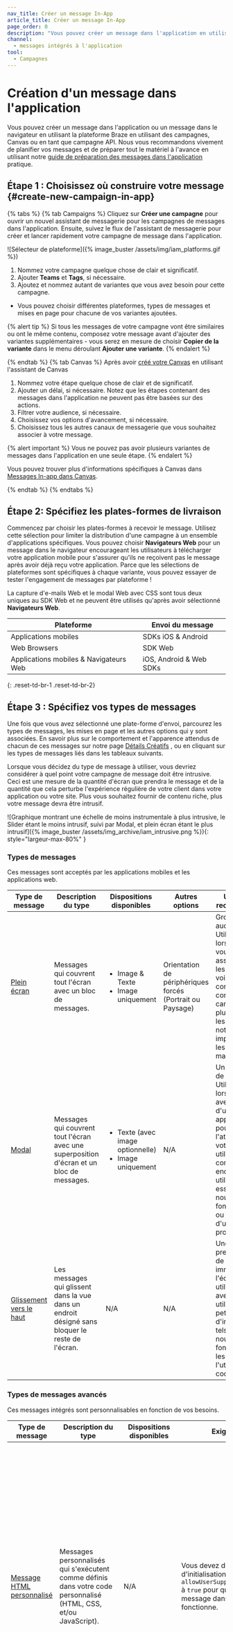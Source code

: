 ```yaml
---
nav_title: Créer un message In-App
article_title: Créer un message In-App
page_order: 0
description: "Vous pouvez créer un message dans l'application en utilisant la plateforme Braze en utilisant des campagnes, Canvas, ou en tant que campagne API. Cet article vous guidera tout au long de ce processus."
channel:
  - messages intégrés à l'application
tool:
  - Campagnes
---
```


# Création d'un message dans l'application

Vous pouvez créer un message dans l'application ou un message dans le navigateur en utilisant la plateforme Braze en utilisant des campagnes, Canvas ou en tant que campagne API. Nous vous recommandons vivement de planifier vos messages et de préparer tout le matériel à l'avance en utilisant notre [guide de préparation des messages dans l'application]({{site.baseurl}}/user_guide/message_building_by_channel/in-app_messages/best_practices/) pratique.

## Étape 1 : Choisissez où construire votre message {#create-new-campaign-in-app}

{% tabs %}
  {% tab Campaigns %}
  Cliquez sur __Créer une campagne__ pour ouvrir un nouvel assistant de messagerie pour les campagnes de messages dans l'application. Ensuite, suivez le flux de l'assistant de messagerie pour créer et lancer rapidement votre campagne de message dans l'application.

  ![Sélecteur de plateforme]({% image_buster /assets/img/iam_platforms.gif %})

1. Nommez votre campagne quelque chose de clair et significatif.
2. Ajouter __Teams__ et __Tags__, si nécessaire.
3. Ajoutez et nommez autant de variantes que vous avez besoin pour cette campagne.
  - Vous pouvez choisir différentes plateformes, types de messages et mises en page pour chacune de vos variantes ajoutées.

  {% alert tip %}
Si tous les messages de votre campagne vont être similaires ou ont le même contenu, composez votre message avant d'ajouter des variantes supplémentaires - vous serez en mesure de choisir **Copier de la variante** dans le menu déroulant **Ajouter une variante**.
{% endalert %}

 {% endtab %}
 {% tab Canvas %}
 Après avoir [créé votre Canvas]({{site.baseurl}}/user_guide/engagement_tools/canvas/create_a_canvas/create_a_canvas/) en utilisant l'assistant de Canvas

1. Nommez votre étape quelque chose de clair et de significatif.
2. Ajouter un délai, si nécessaire. Notez que les étapes contenant des messages dans l'application ne peuvent pas être basées sur des actions.
3. Filtrer votre audience, si nécessaire.
4. Choisissez vos options d'avancement, si nécessaire.
5. Choisissez tous les autres canaux de messagerie que vous souhaitez associer à votre message.

{% alert important %}
Vous ne pouvez pas avoir plusieurs variantes de messages dans l'application en une seule étape.
{% endalert %}

Vous pouvez trouver plus d'informations spécifiques à Canvas dans [Messages In-app dans Canvas]({{site.baseurl}}/user_guide/engagement_tools/canvas/create_a_canvas/in-app_messages_in_canvas/).

{% endtab %}
{% endtabs %}

## Étape 2: Spécifiez les plates-formes de livraison

Commencez par choisir les plates-formes à recevoir le message. Utilisez cette sélection pour limiter la distribution d'une campagne à un ensemble d'applications spécifiques. Vous pouvez choisir __Navigateurs Web__ pour un message dans le navigateur encourageant les utilisateurs à télécharger votre application mobile pour s'assurer qu'ils ne reçoivent pas le message après avoir déjà reçu votre application. Parce que les sélections de plateformes sont spécifiques à chaque variante, vous pouvez essayer de tester l'engagement de messages par plateforme !

La capture d'e-mails Web et le modal Web avec CSS sont tous deux uniques au SDK Web et ne peuvent être utilisés qu'après avoir sélectionné __Navigateurs Web__.

| Plateforme                             | Envoi du message        |
| -------------------------------------- | ----------------------- |
| Applications mobiles                   | SDKs iOS & Android      |
| Web Browsers                           | SDK Web                 |
| Applications mobiles & Navigateurs Web | iOS, Android & Web SDKs |
{: .reset-td-br-1 .reset-td-br-2}

## Étape 3 : Spécifiez vos types de messages

Une fois que vous avez sélectionné une plate-forme d'envoi, parcourez les types de messages, les mises en page et les autres options qui y sont associées. En savoir plus sur le comportement et l'apparence attendus de chacun de ces messages sur notre page [Détails Créatifs]({{site.baseurl}}/user_guide/message_building_by_channel/in-app_messages/creative_details/) , ou en cliquant sur les types de messages liés dans les tableaux suivants.

Lorsque vous décidez du type de message à utiliser, vous devriez considérer à quel point votre campagne de message doit être intrusive. Ceci est une mesure de la quantité d'écran que prendra le message et de la quantité que cela perturbe l'expérience régulière de votre client dans votre application ou votre site. Plus vous souhaitez fournir de contenu riche, plus votre message devra être intrusif.

![Graphique montrant une échelle de moins instrumentale à plus intrusive, le Slider étant le moins intrusif, suivi par Modal, et plein écran étant le plus intrusif]({% image_buster /assets/img_archive/iam_intrusive.png %}){: style="largeur-max-80%" }

### Types de messages

Ces messages sont acceptés par les applications mobiles et les applications web.

<style type="text/css">
.tg td{word-break:normal;}
.tg th{word-break:normal;}
</style>

<table class="tg">
<thead>
  <tr>
    <th>Type de message</th>
    <th>Description du type</th>
    <th>Dispositions disponibles</th>
    <th>Autres options</th>
    <th>Utilisation recommandée</th>
  </tr>
</thead>
<tbody>
  <tr>
    <td><a href='/docs/user_guide/message_building_by_channel/in-app_messages/creative_details/fullscreen'>Plein écran</a></td>
    <td>Messages qui couvrent tout l'écran avec un bloc de messages.</td>
    <td>
      <ul>
      <li>Image & Texte</li>
      <li>Image uniquement</li>
      </ul>
    </td>
    <td>Orientation de périphériques forcés (Portrait ou Paysage)</td>
    <td>Gros et audacieux! Utilisez lorsque vous voulez vous assurer que les utilisateurs voient votre contenu, comme vos campagnes les plus critiques, les notifications importantes ou les promotions massives.</td>
  </tr>
  <tr>
    <td><a href='/docs/user_guide/message_building_by_channel/in-app_messages/creative_details/modal'>Modal</a></td>
    <td>Messages qui couvrent tout l'écran avec une superposition d'écran et un bloc de messages.</td>
    <td>
      <ul>
      <li>Texte (avec image optionnelle)</li>
      <li>Image uniquement</li>
      </ul>
    </td>
    <td>N/A</td>
    <td>Un bon point de milieu. Utilisez lorsque vous avez besoin d'une façon apparente pour attirer l'attention de votre utilisateur, comme encourager les utilisateurs à essayer une nouvelle fonctionnalité ou profiter d'une promotion.</td>
  </tr>
  <tr>
    <td><a href='/docs/user_guide/message_building_by_channel/in-app_messages/creative_details/slideup'>Glissement vers le haut</a></td>
    <td>Les messages qui glissent dans la vue dans un endroit désigné sans bloquer le reste de l'écran.</td>
    <td>N/A</td>
    <td>N/A</td>
    <td>Unobtrusive: prend le moins de biens immobiliers de l'écran. À utiliser pour avertir les utilisateurs de petits extraits d'information, tels que les nouvelles fonctionnalités, les annonces, l'utilisation des cookies, etc.<br></td>
  </tr>
</tbody>
</table>

### Types de messages avancés

Ces messages intégrés sont personnalisables en fonction de vos besoins.

<table class="tg">
<thead>
  <tr>
    <th>Type de message</th>
    <th>Description du type</th>
    <th>Dispositions disponibles</th>
    <th>Exigences</th>
    <th>Utilisation recommandée</th>
  </tr>
</thead>
<tbody>
  <tr>
    <td><a href='/docs/user_guide/message_building_by_channel/in-app_messages/customize/#custom-html-messages'>Message HTML personnalisé</a></td>
    <td>Messages personnalisés qui s'exécutent comme définis dans votre code personnalisé (HTML, CSS, et/ou JavaScript).</td>
    <td>N/A</td>
    <td>Vous devez définir l'option d'initialisation <span style="white-space: nowrap"><code>allowUserSuppliedJavascript</code></span> à <code>true</code> pour que votre message dans l'application fonctionne.</td>
    <td>C'est une bonne option si vous voulez tous les avantages des IAMs mais que vous avez besoin de fonctionnalités supplémentaires ou pour que l'apparence reste "sur marque". Vous pouvez modifier chaque petit détail du message : police, couleur, forme, taille, boutons, etc. <br><br>Les exemples de cas d'utilisation incluent la demande de commentaires aux utilisateurs, les formulaires de capture d'e-mails ou les messages paginés</td>
  </tr>
  <tr>
    <td><a href='/docs/user_guide/message_building_by_channel/in-app_messages/customize/#email-capture-form'>Formulaire de capture d'email Web</a></td>
    <td>Généralement utilisé pour capturer le courriel du lecteur.</td>
    <td>N/A</td>
    <td>Vous devez définir l'option d'initialisation <span style="white-space: nowrap"><code>allowUserSuppliedJavascript</code></span> à <code>true</code> pour que votre message dans l'application fonctionne.</td>
    <td>Lorsque vous demandez aux utilisateurs de soumettre leur adresse e-mail.</td>
  </tr>
  <tr>
    <td><a href='/docs/user_guide/message_building_by_channel/in-app_messages/customize/#web-modal-css'>Web modal avec CSS</a></td>
    <td>Messages modaux pour le web avec CSS personnalisables.</td>
    <td>
      <ul>
      <li>Texte (avec image optionnelle)</li>
      <li>Image uniquement</li>
      </ul>
    </td>
    <td>N/A</td>
    <td>Lorsque vous voulez télécharger ou écrire un CSS personnalisé pour créer de la beauté, tout autour de la messagerie personnalisée. </td>
  </tr>
</tbody>
</table>

{% alert important %}
Si Braze détecte que vous n'avez pas de bouton de fermeture ou de rejet inclus dans votre code, nous vous demanderons d'en ajouter un. Pour votre commodité, nous avons fourni un snippet que vous pouvez copier et coller dans votre code : `<a href= "appboy://close">X</a>`.
{% endalert %}

## Étape 4 : Composer un message dans l'application

L'onglet **Composer** vous permet de modifier tous les aspects du contenu et du comportement de votre message.

!\[Composez votre message dans l'application\]\[24\]

Le contenu de l'onglet Composer varie selon les options que vous avez choisies lors de l'étape précédente, mais peut inclure l'une des options ci-dessous :

| Contenus                               | Options                                                                                                                                                      | Libellé                                                                                                                                                                                                                                                                                                            |
| -------------------------------------- | ------------------------------------------------------------------------------------------------------------------------------------------------------------ | ------------------------------------------------------------------------------------------------------------------------------------------------------------------------------------------------------------------------------------------------------------------------------------------------------------------ |
| Langue                                 | Consultez notre [liste complète des langues disponibles][18].                                                                                                | Cliquez sur __Ajouter des langues__ et sélectionnez les langues désirées dans la liste fournie. Ceci insérera Liquid dans votre message. Nous vous recommandons de sélectionner vos langues avant d'écrire votre contenu afin que vous puissiez renseigner votre texte où il appartient dans le Liquid.            |
| Image                                  | __Télécharger l'image__, __choisissez un badge__, ou utilisez __Font Awesome__.                                                                              | Le cas échéant, cliquez sur __Include Image__ ou __Upload Image__ et suivez les instructions présentées. Chaque type de message et plate-forme peut avoir ses propres proportions et exigences suggérées - assurez-vous de vérifier ce qui est avant de mettre en service ou de faire une image à partir de zéro ! |
| Texte du bouton & Comportement du clic | Ajoutez jusqu'à deux [boutons](#buttons).                                                                                                                    | Vous pouvez créer et modifier le texte et la couleur des boutons personnalisés. Vous pouvez également ajouter le lien des conditions d'utilisation dans les formulaires de capture d'e-mails Web.                                                                                                                  |
| Options de l'appareil                  | Restreindre l'envoi aux appareils iOS uniquement.                                                                                                            | Cliquez sur __Changer de__ et cochez la case comme vous le souhaitez.                                                                                                                                                                                                                                              |
| Options de fermeture du message        | __Rejeter automatiquement__ ou __Attendre pour l'utilisateur Swipe ou Touchez__.                                                                             | __Rejeter automatiquement__ vous permet de sélectionner combien de secondes le message restera à l'écran. __Attendez que l'utilisateur Swipe ou Touch__ nécessite une option de renvoi ou de fermeture.                                                                                                            |
| En-tête & Texte du corps               | Copie entièrement personnalisée (souvent avec des capacités HTML personnalisées) avec les options pour inclure Liquid et d'autres types de personnalisation. | Certains types de messages n'ont pas besoin et ne demandent donc pas d'en-têtes.                                                                                                                                                                                                                                   |
| Position                               | __Du bas de l'écran des applications__ ou __du haut de l'écran des applications__.                                                                           | Ceci n'existe que dans le constructeur de messages Universal Slideup.                                                                                                                                                                                                                                              |
| HTML & Actifs                          | Complètement personnalisé via téléchargement, URL, ou copier et coller.                                                                                      | Copiez et collez du HTML dans l'espace disponible et téléchargez vos ressources via ZIP.                                                                                                                                                                                                                           |
| Placeholder de saisie d'email          | Copie personnalisée.                                                                                                                                         | Ceci est utilisé uniquement dans le formulaire de capture de courriel Web et dirigera vos utilisateurs à entrer le contenu désiré dans l'espace.                                                                                                                                                                   |
{: .reset-td-br-1 .reset-td-br-2 .reset-td-br-3}

### Paramètres supplémentaires

#### Boutons {#buttons}

Lorsqu'il est disponible pour votre type de message, vous pouvez avoir jusqu'à deux boutons sous votre corps de texte.

![Primaire_Secondaire]({% image_buster /assets/img/primary-secondary-buttons.png %}){: height="40%" width="40%"}

Si vous choisissez d'utiliser un seul bouton, il s'ajuste automatiquement pour prendre en charge l'espace disponible au bas de votre message au lieu de laisser de la place à un bouton supplémentaire.

{% alert tip %}
  Si vous décidez de formater ces boutons avec vos propres couleurs, nous vous recommandons d'utiliser le bouton 2 pour votre résultat préféré. En d'autres termes, si vous voulez que votre utilisateur clique sur un bouton plus que l'autre, assurez-vous qu'il est sur la droite. Le bouton droit a souvent affiché un meilleur potentiel pour être cliqué, surtout si elle a une couleur quelque peu contrastée ou autrement distincte du reste du message. Ceci n'est mis en évidence que lorsque le bouton de gauche se fond plus visuellement avec le message.
{% endalert %}

#### Générations

Braze a trois générations de messages dans l'application disponibles. Vous pouvez affiner les appareils sur lesquels vos messages doivent être envoyés, en fonction de la génération qu'ils supportent, dans la section [Aperçu]({{site.baseurl}}/user_guide/message_building_by_channel/in-app_messages/testing/) lors de la composition de votre message dans l'application.

!\[In-App_Messages_Generations\]\[2\]{: height="50%" width="50%"}

Selon les versions du SDK sur lesquelles vos utilisateurs sont actifs, vous pouvez ou non voir cette option. On ne vous demande de sélectionner une génération que lorsque vous avez des utilisateurs sur plus d'une génération.

{% détails Qu'est-ce qu'une génération ? %}
Une Génération est définie comme une collection de versions SDK qui contiennent un grand nombre de mises à jour majeures. Par exemple, la Génération 3 est la dernière qui englobe les dernières mises à jour de style.

En sélectionnant __Envoyer à toutes les générations qui supportent ce message__, Braze livrera aux utilisateurs qui peuvent recevoir n'importe quelle forme de message. Par exemple, si vous avez des utilisateurs sur les trois générations, un modal sera livré aux utilisateurs sur les générations 2 et 3, car la génération 1 ne prend pas en charge les modaux. Le message sera différent pour vos deux groupes d'utilisateurs : les utilisateurs de la génération 3 recevront le message dans les derniers styles, tandis que les utilisateurs de Generation 2 verront les anciens styles (différences cosmétiques et absence de bordure de bouton).

Vous pouvez effacer la case à cocher __Envoyer à toutes les générations qui prennent en charge ce message__ et sélectionner __Envoyer uniquement aux utilisateurs à la génération 3 (la dernière)__ si vous ne voulez pas permettre aux utilisateurs de recevoir les anciens styles de message. Les utilisateurs de la génération 3 seront les seuls à recevoir le message.
{% enddetails %}

## Étape 5 : Stylez votre message dans l'application

L'onglet **Style** vous permet d'ajuster tous les aspects visuels de votre message. Téléchargez une image ou un badge, ou choisissez une icône de badge pré-conçue. Modifiez les couleurs du texte de l'en-tête et du corps, des boutons et de l'arrière-plan en sélectionnant une palette ou en saisissant un code hexadécimal, RGB ou HSB.

Le contenu de l'onglet **Style** varie en fonction des options de message que vous avez choisies lors de la dernière étape. mais peut inclure l'une des options ci-dessous:

| Formatage en cours                              | Input                                                           | Libellé                                                                                                                                                                                                                                               |
| ----------------------------------------------- | --------------------------------------------------------------- | ----------------------------------------------------------------------------------------------------------------------------------------------------------------------------------------------------------------------------------------------------- |
| Profil de couleur                               | Appliquer à partir de la galerie de modèles de messages In-App. | Cliquez sur __Appliquer le modèle__ et sélectionnez dans la galerie. Ensuite, cliquez sur __Enregistrer__.                                                                                                                                            |
| Alignement du texte                             | À gauche, au centre ou à droite.                                | Uniquement disponible pour les nouvelles versions de Braze SDK.                                                                                                                                                                                       |
| En-tête                                         | Code de couleur HEX.                                            | La couleur HEX de votre choix s'affiche. Vous pourrez également choisir l'opacité de la couleur.                                                                                                                                                      |
| Texte du texte                                  | Code de couleur HEX.                                            | La couleur HEX de votre choix s'affiche. Vous pourrez également choisir l'opacité de la couleur.                                                                                                                                                      |
| Boutons                                         | Code de couleur HEX.                                            | Les couleurs HEX de votre choix s'affichent. Vous pourrez également choisir l'opacité des couleurs. Vous pouvez choisir les couleurs pour : l'arrière-plan du message de fermeture ainsi que l'arrière-plan de chaque bouton, le texte et la bordure. |
| Bordure du bouton                               | Code de couleur HEX.                                            | Nouveau! Cela vous permettra de définir vos boutons principaux et secondaires. Nous vous suggérons des boutons avec des couleurs contrastées.                                                                                                         |
| Couleur d'arrière-plan                          | Code de couleur HEX.                                            | La couleur HEX de votre choix s'affiche. Vous pourrez également choisir l'opacité de la couleur. Ceci est l'arrière-plan de l'ensemble du message et s'affichera clairement derrière votre corps texte.                                               |
| Superposition d'écran                           | Code de couleur HEX.                                            | La couleur HEX de votre choix s'affiche. Vous pourrez également choisir l'opacité de la couleur. Uniquement disponible pour les nouvelles versions de Braze SDK. Voici le cadre autour de l'ensemble du message.                                      |
| Chevron ou autre option de message de fermeture | Code de couleur HEX.                                            | La couleur HEX de votre choix s'affiche. Vous pourrez également choisir l'opacité de la couleur.                                                                                                                                                      |
{: .reset-td-br-1 .reset-td-br-2 .reset-td-br-3}

Toujours [prévisualiser et tester]({{site.baseurl}}/user_guide/message_building_by_channel/in-app_messages/testing/) votre message avant l'envoi.

{% alert important %}
Certains types de messages dans l'application n'ont pas l'option pour le style au-delà du téléchargement de HTML personnalisé (et/ou CSS et/ou JavaScript) et d'actifs via ZIP, comme décrit dans les étapes ci-dessus. [Web Modal avec CSS]({{site.baseurl}}/user_guide/message_building_by_channel/in-app_messages/customize/#web-modal-css) vous permet de télécharger ou d'écrire des CSS personnalisés pour créer de la beauté, tout autour de la messagerie personnalisée.
{% endalert %}

## Étape 6 : Configurer des paramètres supplémentaires

### Paires clé-valeur

Ajouter [paires clé-valeur][19] pour envoyer des champs personnalisés supplémentaires aux appareils utilisateurs.

### Réévaluer l'éligibilité de la campagne et la liquidité

Dans certains scénarios, vous pouvez vouloir réévaluer l'éligibilité d'un utilisateur qui déclenche un message dans l'application à afficher. Des exemples incluent des campagnes qui ciblent un attribut personnalisé qui change fréquemment ou des messages qui devraient refléter toute modification de profil de dernière minute.

!\[Réévaluer l'adhésion IAM \]\[27\]

Lorsque vous sélectionnez **Ré-évaluer l'éligibilité de la campagne avant d'afficher**, une demande supplémentaire sera faite à Braze pour confirmer que l'utilisateur est toujours éligible pour ce message avant l'envoi. De plus, toutes les variables [Liquid][25] ou [Contenu Connecté][26] seront gabarites à ce moment-là avant que le message ne soit affiché.

{% alert note %}
L'activation de cette option entraînera un léger délai (< 100 ms) entre le moment où un utilisateur déclenche un message dans l'application et le moment où le message est affiché en raison de l'admissibilité ajoutée et de la demande de template. <br><br> N'utilisez pas cette option pour les messages qui peuvent être déclenchés lorsqu'un utilisateur est hors ligne ou quand l'éligibilité et la réévaluation Liquid ne sont pas requises.
{% endalert %}

## Étape 7 : Construisez le reste de votre campagne ou Canvas

Construisez le reste de votre campagne ou de Canvas ; voir les sections ci-dessous pour de plus amples conseils sur la meilleure façon d'utiliser nos outils pour construire des messages dans l'application. Pour plus d'informations sur les options de messagerie spécifiques à Canvas dans l'application, comme l'expiration et les étapes, reportez-vous à [Messages In-app dans Canvas][16].

### Déclenchement

Sélectionnez l'action dont vous souhaitez déclencher votre message, ainsi que les heures de début et de fin pour votre campagne ou Canvas.

{% alert important %}
Veuillez noter que si vous avez l'intention de déclencher votre message dans l'application basé sur un événement personnalisé, cet événement personnalisé doit être envoyé via le SDK.
{% endalert %}

![Planifier]({% image_buster /assets/img_archive/in_app_schedule.png %}){: style="largeur-max-80%"}

L'envoi de messages dans l'application est entièrement basé sur les déclencheurs d'action suivants :
- Faire un achat
- Ouverture de l'app/page web
- Effectuer un événement personnalisé (ne fonctionne qu'avec les événements envoyés via le SDK)
- Ouverture d'un message push spécifique
- Planifier automatiquement les campagnes à envoyer à un certain moment par rapport à l'heure locale de chacun de vos utilisateurs.
- Les messages peuvent également être configurés pour se reproduire sur une base journalière, hebdomadaire (optionnellement sur certains jours) ou mensuelle.

Une date et une heure de début doivent être sélectionnées ; cependant, une date de fin est facultative. Une date de fin empêchera ce message spécifique dans l'application d'apparaître sur les appareils après la date/heure spécifiée.

Veuillez vous référer à notre documentation de développeurs pour [déclencher un événement côté serveur]({{site.baseurl}}/developer_guide/platform_integration_guides/web/in-app_messaging/in-app_message_delivery/) et [envoyer des messages locaux dans l'application]({{site.baseurl}}/developer_guide/platform_integration_guides/web/in-app_messaging/in-app_message_delivery/#local-in-app-messages).

#### Déclenchement en ligne vs. hors ligne

Les messages intégrés fonctionnent en envoyant le message et se déclenche sur l'appareil de l'utilisateur. Une fois que les messages intégrés sont sur un appareil, il attend de s'afficher jusqu'à ce que la condition de déclenchement soit remplie. Si les messages dans l'application sont déjà mis en cache sur l'appareil de l'utilisateur, vous pouvez même déclencher des messages dans l'application hors ligne sans connexion à Braze (par exemple, en mode avion).

{% alert important %}
Une fois qu'une campagne de message intégré a été arrêtée, il se peut que certains utilisateurs aient déjà reçu le message mais ne l'ont pas vu parce qu'ils n'ont pas ouvert votre application. Ces utilisateurs verront toujours votre message dans l'application et seront considérés comme une impression unique, même après l'arrêt de votre campagne.
{% endalert %}

### Prioriser

{% tabs %}
{% tab Campaigns %}

Enfin, une fois que vous aurez sélectionné l'action déclenchée par le message dans l'application, vous devriez également définir une priorité. Si deux messages sont déclenchés par la même action, les messages de haute priorité seront programmés pour apparaître sur les appareils des utilisateurs avant les messages avec des priorités plus faibles.

![Priorité de l'événement]({% image_buster /assets/img_archive/prioritization_options.png %}){: style="largeur-max-80%"}

Les options hautes, moyennes et basses pour les priorités de messages déclenchés sont des segments, et comme cela plusieurs messages peuvent avoir la même priorité sélectionnée. Pour définir des priorités dans ces segments, cliquez sur __Définir la priorité exacte__, et vous serez en mesure de faire glisser et déposer des campagnes pour les ordonner avec la bonne priorité.

![Priorisation du seau]({% image_buster /assets/img_archive/bucket_prioritization.png %}){: style="largeur-max-70%"}

{% endtab %}
{% tab Canvas %}

Un client peut déclencher deux messages dans l'application en même temps sur votre Canvas Lorsque cela se produit, Braze suivra l'ordre de priorité ci-dessous pour déterminer quel message dans l'application est affiché. Faites glisser les différentes étapes de Canvas pour réorganiser leur priorité. Par défaut, les étapes précédentes dans une variante de Canvas s'afficheront avant les étapes suivantes.

![priorité_étape]({% image_buster /assets/img_archive/step_priority.png %}){: style="largeur-max-80%"}

Naviguez vers **Envoyer les paramètres** de la section Canvas pour prioriser les messages dans l'application à partir d'un Canvas par rapport aux messages dans l'application provenant d'autres Canvases et campagnes.

Par défaut, la priorité de l'étape Canvas est définie sur médium, les étapes les plus récentes ayant la priorité relative la plus élevée. Les priorités au niveau de la toile et de la campagne sont également par défaut, avec la priorité relative la plus élevée par défaut par rapport aux éléments les plus récemment créés.

![priorité_canas]({% image_buster /assets/img_archive/canvas_priority.png %}){: style="largeur-max-70%"}

{% endtab %}
{% endtabs %}

### Target segment

Ensuite, vous devez choisir le segment cible dans le menu déroulant. Vous recevez automatiquement un instantané de ce à quoi ressemble cette population approximative de segments. Gardez à l'esprit que l'adhésion exacte au segment est toujours calculée juste avant l'envoi du message.

![Target Page]({% image_buster /assets/img_archive/target_page.png %}){: style="largeur-max:50%"}

{% alert note %}
S'il y a un délai à l'étape de message dans l'application, l'adhésion au segment sera évaluée après le délai. Si l'utilisateur est éligible, le message dans l'application sera synchronisé lors de la prochaine session disponible.
{% endalert %}

### Événements de conversion

Braze vous permet de suivre la fréquence à laquelle les utilisateurs effectuent des actions spécifiques (événements de conversion) après avoir reçu une campagne. Vous pouvez spécifier l'une des actions suivantes en tant qu'événement de conversion:

- Ouvre l'application
- Fait un achat (peut être un achat générique ou un article spécifique)
- Effectue un événement spécifique personnalisé

Vous pouvez autoriser jusqu'à une fenêtre de 30 jours au cours de laquelle une conversion sera comptée si l'utilisateur prend l'action spécifiée.

![Événement de conversion]({% image_buster /assets/img_archive/conversion_event_selection.png %}){: style="largeur-max:50%"}

> Une fois que vous avez fini de construire la dernière de votre campagne ou de Canvas, révisez ses détails, puis envoyez-le!

## Limites de campagne de messages actifs dans l'application

Le braze valorise la fiabilité et la vitesse. Tout comme nous vous suggérons d'envoyer uniquement les données dont vous avez besoin à Braze, Nous vous recommandons également de désactiver toutes les campagnes qui n'ajoutent plus aucune valeur à votre marque.

Le traitement des campagnes de messages dans l'application basée sur des actions qui sont toujours dans un état actif mais qui n'envoient plus de messages ou qui ne sont plus nécessaires ralentit la performance globale des services Braze pour vous et d'autres clients. Ce délai supplémentaire est nécessaire pour traiter ces nombreuses campagnes d'inactivité signifie que tous les messages dans l'application prendront plus de temps à apparaître sur les appareils de l'utilisateur final, qui affecte l'expérience de l'utilisateur final.

Il y a une limite de 200 campagnes de messages dans l'application par action par groupe d'applications afin d'optimiser la vitesse de livraison des messages et d'éviter les délais d'attente.

Le nombre de 200 comprend des campagnes IAM actives qui n'ont pas encore atteint l'heure de fin et celles qui n'ont pas de date de fin. Les campagnes IAM actives qui ont passé leurs heures de fin ne seront pas comptées. Le client moyen de Braze a un total de 26 campagnes actives à la fois — il est donc peu probable que cette limitation vous impacte.
[2]: {% image_buster /assets/img/iam-generations.gif %} [24]: {% image_buster /assets/img/iam_compose.gif %} [27]: {% image_buster /assets/img_archive/re-evaluate-iam-membership.png %}

[16]: {{site.baseurl}}/user_guide/engagement_tools/canvas/create_a_canvas/in-app_messages_in_canvas/
[18]: {{site.baseurl}}/developer_guide/platform_integration_guides/android/advanced_use_cases/localization/#languages-supported
[19]: {{site.baseurl}}/user_guide/personalization_and_dynamic_content/key_value_pairs/
[25]: {{site.baseurl}}/user_guide/personalization_and_dynamic_content/liquid/
[26]: {{site.baseurl}}/user_guide/personalization_and_dynamic_content/connected_content/
